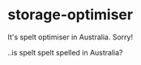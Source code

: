 # storage-optimiser
It's spelt optimiser in Australia. Sorry!

..is spelt spelt spelled in Australia?

